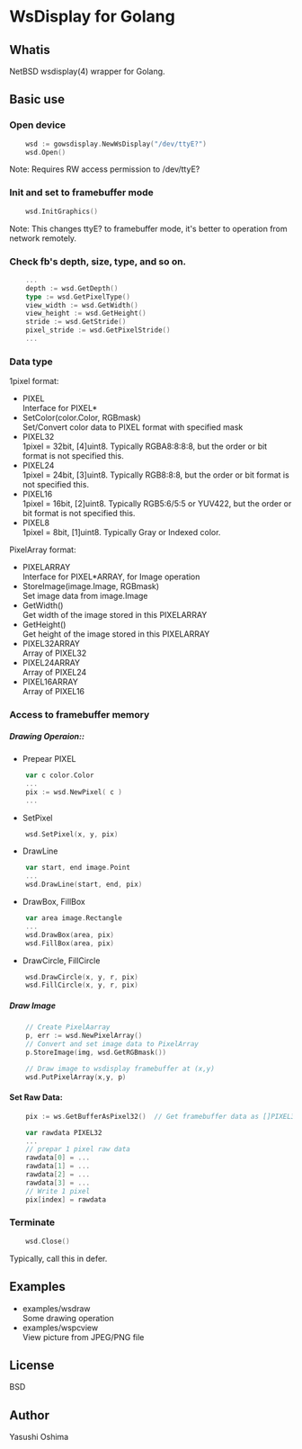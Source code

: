 # WsDisplay for Golang

## Whatis

NetBSD wsdisplay(4) wrapper for Golang.

## Basic use

### Open device

```go
	wsd := gowsdisplay.NewWsDisplay("/dev/ttyE?")
	wsd.Open()
```
Note: Requires RW access permission to /dev/ttyE?

### Init and set to framebuffer mode 

```go
	wsd.InitGraphics()
```
Note: This changes ttyE? to framebuffer mode, it's better to operation from network remotely.

### Check fb's depth, size, type, and so on.

```go
	...
	depth := wsd.GetDepth()
	type := wsd.GetPixelType()
	view_width := wsd.GetWidth()
	view_height := wsd.GetHeight()
	stride := wsd.GetStride()
	pixel_stride := wsd.GetPixelStride()
	...
```

### Data type
1pixel format:
- PIXEL  
Interface for PIXEL*
 - SetColor(color.Color, RGBmask)  
Set/Convert color data to PIXEL format with specified mask
- PIXEL32  
1pixel = 32bit, [4]uint8. Typically RGBA8:8:8:8, but the order or bit format is not specified this.
- PIXEL24  
1pixel = 24bit, [3]uint8. Typically RGB8:8:8, but the order or bit format is not specified this.
- PIXEL16  
1pixel = 16bit, [2]uint8. Typically RGB5:6/5:5 or YUV422, but the order or bit format is not specified this.
- PIXEL8  
1pixel = 8bit, [1]uint8. Typically Gray or Indexed color.

PixelArray format:

- PIXELARRAY  
Interface for PIXEL*ARRAY, for Image operation
 - StoreImage(image.Image, RGBmask)  
Set image data from image.Image 
 - GetWidth()  
Get width of the image stored in this PIXELARRAY
 - GetHeight()  
Get height of the image stored in this PIXELARRAY
- PIXEL32ARRAY  
Array of PIXEL32
- PIXEL24ARRAY  
Array of PIXEL24
- PIXEL16ARRAY  
Array of PIXEL16
### Access to framebuffer memory

##### Drawing Operaion::

- Prepear PIXEL

```go
	var c color.Color
	...
	pix := wsd.NewPixel( c )
	...
```

- SetPixel

```go
	wsd.SetPixel(x, y, pix)
```
- DrawLine

```go
	var start, end image.Point 
	...
	wsd.DrawLine(start, end, pix)
```

- DrawBox, FillBox

```go
	var area image.Rectangle 
	...
	wsd.DrawBox(area, pix)
	wsd.FillBox(area, pix)
```

- DrawCircle, FillCircle

```go
	wsd.DrawCircle(x, y, r, pix)
	wsd.FillCircle(x, y, r, pix)
```
##### Draw Image 

```go
	// Create PixelAarray
	p, err := wsd.NewPixelArray()
	// Convert and set image data to PixelArray
	p.StoreImage(img, wsd.GetRGBmask())

	// Draw image to wsdisplay framebuffer at (x,y)
	wsd.PutPixelArray(x,y, p)
```

#### Set Raw Data:

```go
	pix := ws.GetBufferAsPixel32()	// Get framebuffer data as []PIXEL32 slice

	var rawdata PIXEL32
	...
	// prepar 1 pixel raw data
	rawdata[0] = ...
	rawdata[1] = ...
	rawdata[2] = ...
	rawdata[3] = ...
	// Write 1 pixel
	pix[index] = rawdata
```
### Terminate  

```go
	wsd.Close()
```
Typically, call this in defer.

## Examples

- examples/wsdraw  
Some drawing operation
- examples/wspcview  
View picture from JPEG/PNG file

## License

 BSD

## Author
 Yasushi Oshima

